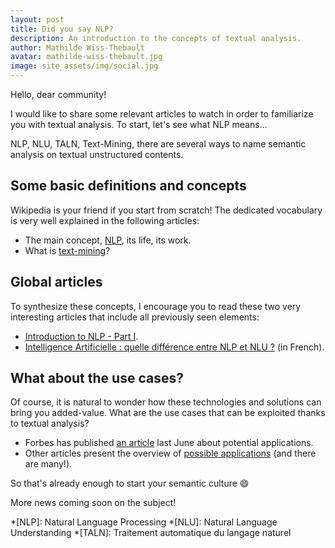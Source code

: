 ```yaml
---
layout: post
title: Did you say NLP?
description: An introduction to the concepts of textual analysis.
author: Mathilde Wiss-Thebault
avatar: mathilde-wiss-thebault.jpg
image: site_assets/img/social.jpg
---
```


Hello, dear community!

I would like to share some relevant articles to watch in order to familiarize you with textual analysis.
To start, let's see what NLP means...

<!--keep reading-->

NLP, NLU, TALN, Text-Mining, there are several ways to name semantic analysis on textual unstructured contents.

## Some basic definitions and concepts

Wikipedia is your friend if you start from scratch! The dedicated vocabulary is very well explained in the following articles:

* The main concept, [NLP](https://en.wikipedia.org/wiki/Natural_language_processing), its life, its work.
* What is [text-mining](https://en.wikipedia.org/wiki/Text_mining)?

## Global articles

To synthesize these concepts, I encourage you to read these two very interesting articles that include all previously seen elements:

* [Introduction to NLP - Part I](https://www.ekino.com/articles/introduction-to-nlp-part-i).
* [Intelligence Artificielle : quelle différence entre NLP et NLU ?](https://www.lemagit.fr/conseil/Intelligence-Artificielle-quelle-difference-entre-NLP-et-NLU) (in French).

## What about the use cases?

Of course, it is natural to wonder how these technologies and solutions can bring you added-value. What are the use cases that can be exploited thanks to textual analysis?

* Forbes has published [an article](https://www.forbes.com/sites/bernardmarr/2019/06/03/5-amazing-examples-of-natural-language-processing-nlp-in-practice/#1d361fa21b30) last June about potential applications.
* Other articles present the overview of [possible applications](https://www.promptcloud.com/blog/9-best-examples-of-text-mining-analysis/)  (and there are many!).

So that's already enough to start your semantic culture :smile:

More news coming soon on the subject!


*[NLP]: Natural Language Processing
*[NLU]: Natural Language Understanding
*[TALN]: Traitement automatique du langage naturel
